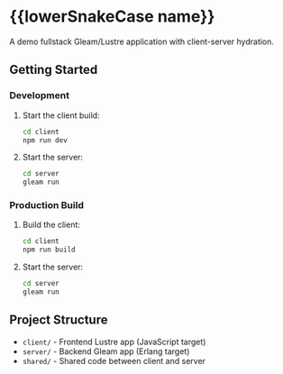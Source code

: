 # {{lowerSnakeCase name}}

A demo fullstack Gleam/Lustre application with client-server hydration.

## Getting Started

### Development

1. Start the client build:
   ```bash
   cd client
   npm run dev
   ```

2. Start the server:
   ```bash
   cd server
   gleam run
   ```

### Production Build

1. Build the client:
   ```bash
   cd client
   npm run build
   ```

2. Start the server:
   ```bash
   cd server
   gleam run
   ```

## Project Structure

- `client/` - Frontend Lustre app (JavaScript target)
- `server/` - Backend Gleam app (Erlang target)
- `shared/` - Shared code between client and server